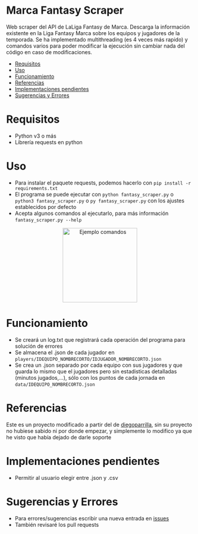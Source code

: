 # Marca Fantasy Scraper
Web scraper del API de LaLiga Fantasy de Marca. Descarga la información existente en la Liga Fantasy Marca sobre los equipos y jugadores de la temporada.
Se ha implementado multithreading (es 4 veces más rapido) y comandos varios para poder modificar la ejecución sin cambiar nada del código en caso de modificaciones.

<!-- MarkdownTOC -->

- [Requisitos](#requisitos)
- [Uso](#uso)
- [Funcionamiento](#funcionamiento)
- [Referencias](#referencias)
- [Implementaciones pendientes](#implementaciones-pendientes)
- [Sugerencias y Errores](#sugerencias-y-errores)

<!-- /MarkdownTOC -->


# Requisitos
- Python v3 o más
- Librería requests en python

# Uso
- Para instalar el paquete requests, podemos hacerlo con `pip install -r requirements.txt`
- El programa se puede ejecutar con `python fantasy_scraper.py` o `python3 fantasy_scraper.py` o `py fantasy_scraper.py` con los ajustes establecidos por defecto
- Acepta algunos comandos al ejecutarlo, para más información `fantasy_scraper.py --help`
<div style="text-align: center;">
<img src="https://github.com/alxgarci/marca-fantasy-api-scraper-updated/raw/master/img/ex01.png"
     alt="Ejemplo comandos"
     height="200" />
</div>

# Funcionamiento
- Se creará un log.txt que registrará cada operación del programa para solución de errores
- Se almacena el .json de cada jugador en `players/IDEQUIPO_NOMBRECORTO/IDJUGADOR_NOMBRECORTO.json`
- Se crea un .json separado por cada equipo con sus jugadores y que guarda lo mismo que el jugadores pero sin estadisticas detalladas (minutos jugados,...), sólo con los puntos de cada jornada en `data/IDEQUIPO_NOMBRECORTO.json`

# Referencias
Este es un proyecto modificado a partir del de [diegoparrilla](https://github.com/diegoparrilla/marca-fantasy-scraper), sin su proyecto no hubiese sabido ni por donde empezar, y simplemente lo modifico ya que he visto que había dejado de darle soporte

# Implementaciones pendientes
- Permitir al usuario elegir entre .json y .csv

# Sugerencias y Errores
- Para errores/sugerencias escribir una nueva entrada en [issues](https://github.com/alxgarci/marca-fantasy-api-scraper-updated/issues/new)
- También revisaré los pull requests